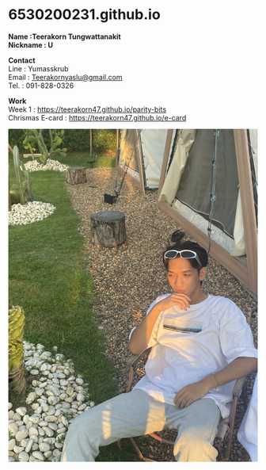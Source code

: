 # 6530200231.github.io

**Name :Teerakorn Tungwattanakit** <br>
**Nickname : U**

**Contact** <br>
Line : Yumasskrub <br>
Email : Teerakornyaslu@gmail.com <br>
Tel. : 091-828-0326

**Work** <br>
Week 1 : https://teerakorn47.github.io/parity-bits  <br>
Chrismas E-card : https://teerakorn47.github.io/e-card

![me](image/IMG_4607.jpeg)
